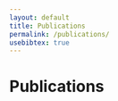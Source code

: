```yaml
---
layout: default
title: Publications
permalink: /publications/
usebibtex: true
---
```

<!--
<script type="text/javascript" src="https://ajax.googleapis.com/ajax/libs/jquery/1.12.4/jquery.min.js"></script>
<script  type="text/javascript" src="{{ '/assets/js/bibtex_js.js' | relative_url }}"></script>

<bibtex src="{{ "/" | relative_url }}assets/docs/mybibliography.bib"></bibtex>
-->
<h1 class="mt-4">Publications</h1>

<div class="bibtex_structure">
  <div class="sort year" extra="DESC number">
          <div class="templates"></div>
  </div>
</div>

<div id="bibtex_display"></div>

<div class="bibtex_template" style="display: none;">
    <div class="pubitem">
      <div class="pubtitle">
          <span class="if year"><span class="year"></span></span>
          ,
          <span class="if title"><span class="title"></span></span>
      </div>
      <div class="pubauthors">
          <span class="author"></span>
          ,
          <span class="if journal"><em><span class="journal"></span></em>,</span>
          <span class="if publisher"><em><span class="publisher"></span></em>,</span>
          <span class="if booktitle">In <em><span class="booktitle"></span></em>,</span>
          <span class="if address"><span class="address"></span>,</span>
          <span class="if month"><span class="month"></span>,</span>
          <span class="if year"><span class="year"></span>.</span>
<!--          <span class="if note"><span class="note"></span></span> -->
         <span class="if note">
            <a class="bibtexVar" href="{{ "/" | relative_url }}assets/docs/+NOTE+" extra="note" target='_blank' rel="noopener noreferrer">
              [PDF]
            </a>
          </span>
          <span class="if url">
            <a class="bibtexVar" href="+URL+" extra="url" target='_blank' rel="noopener noreferrer">
              [WEB]
            </a>
          </span>
          <span class="if doi">
              <a class="bibtexVar" href="http://dx.doi.org/+DOI+" extra="doi" target='_blank' rel="noopener noreferrer">
                [DOI]
              </a>
          </span>
      </div>
      <div class="publinks">
          <details><summary style="cursor: pointer;"><a aria-controls="bib+BIBTEXKEY+"  extra="BIBTEXKEY" bibtexjs-css-escape>[BibTex]</a></summary>
               <div class="bibtexVar" id="bib+BIBTEXKEY+" extra="BIBTEXKEY">
                       <pre><span class="bibtexraw noread"></span></pre>
               </div>
           </details>
 
<!--          <a class="bibtexVar" href="{{ "/" | relative_url }}assets/docs/+BIBTEXKEY+.pdf" extra="BIBTEXKEY" target='_blank' rel="noopener noreferrer">PDF
          </a>
-->
<!--          <span class="if note">
            <a class="bibtexVar" href="{{ "/" | relative_url }}assets/docs/+NOTE+" extra="note" target='_blank' rel="noopener noreferrer">
              PDF
            </a>
          &nbsp;&nbsp;
          </span>
          <span class="if url">
            <a class="bibtexVar" href="+URL+" extra="url" target='_blank' rel="noopener noreferrer">
              WEB
            </a>
          &nbsp;&nbsp;
          </span>
          <span class="if doi">
              <a class="bibtexVar" href="http://dx.doi.org/+DOI+" extra="doi" target='_blank' rel="noopener noreferrer">
                DOI
              </a>
          &nbsp;&nbsp;
          </span>
-->
<!--
<table style="border: none;" cellspacing="0" cellpadding="0">
    <tbody>
        <tr>
          <td style="width: 15%;border:none;padding: 0px;">
                      <span class="if note">
            <a class="bibtexVar" href="{{ "/" | relative_url }}assets/docs/+NOTE+" extra="note" target='_blank' rel="noopener noreferrer">
              PDF
            </a>
          </span>
                      <span class="if url">
            <a class="bibtexVar" href="+URL+" extra="url" target='_blank' rel="noopener noreferrer">
              WEB
            </a>
          </span>
          <span class="if doi">
              <a class="bibtexVar" href="http://dx.doi.org/+DOI+" extra="doi" target='_blank' rel="noopener noreferrer">
                DOI
              </a>
          </span>
          </td>
            <td style="border:none;padding: 0px;">
          <details><summary style="cursor: pointer;"><a aria-controls="bib+BIBTEXKEY+"  extra="BIBTEXKEY" bibtexjs-css-escape>[BibTex]</a></summary>
               <div class="bibtexVar" id="bib+BIBTEXKEY+" extra="BIBTEXKEY">
                       <pre><span class="bibtexraw noread"></span></pre>
               </div>
           </details>
          </td>
        </tr>
      </tbody>
    </table>
-->
  </div>
    </div>
</div>

<!--
<h1 class="mt-4">Publications</h1>
{% assign publications = site.publications | sort: "year" | reverse %}
{% for pub in publications %}
<div class="pubitem">
  <div class="pubtitle">
            {{ pub.year}}, {{ pub.title }}
  </div>
  <div class="pubauthors">
    {{ pub.authors }}, {{ pub.publication }}
  </div>
  <div class="publinks">
  {% if pub.pdf %}
    <a href="{{ "/" | relative_url }}/assets/docs/{{ pub.pdf}}" target="_blank" rel="noopener noreferrer">PDF</a>
    {% endif %}
    &nbsp;&nbsp;
    <a href="{{ pub.url | relative_url }}"><i>Abstract</i></a>
  </div>
</div>
{% endfor %}
-->
